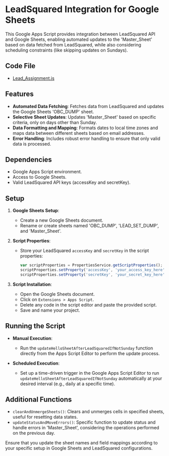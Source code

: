# LeadSquared Integration for Google Sheets

This Google Apps Script provides integration between LeadSquared API and Google Sheets, enabling automated updates to the 'Master_Sheet' based on data fetched from LeadSquared, while also considering scheduling constraints (like skipping updates on Sundays).

## Code File
- [Lead_Assignment.js](Call_Audit/Lead_Assignment.js)

## Features

- **Automated Data Fetching**: Fetches data from LeadSquared and updates the Google Sheets 'OBC_DUMP' sheet.
- **Selective Sheet Updates**: Updates 'Master_Sheet' based on specific criteria, only on days other than Sunday.
- **Data Formatting and Mapping**: Formats dates to local time zones and maps data between different sheets based on email addresses.
- **Error Handling**: Includes robust error handling to ensure that only valid data is processed.

## Dependencies

- Google Apps Script environment.
- Access to Google Sheets.
- Valid LeadSquared API keys (accessKey and secretKey).

## Setup

1. **Google Sheets Setup**:
   - Create a new Google Sheets document.
   - Rename or create sheets named 'OBC_DUMP', 'LEAD_SET_DUMP', and 'Master_Sheet'.

2. **Script Properties**:
   - Store your LeadSquared `accessKey` and `secretKey` in the script properties:
     ```javascript
     var scriptProperties = PropertiesService.getScriptProperties();
     scriptProperties.setProperty('accessKey', 'your_access_key_here');
     scriptProperties.setProperty('secretKey', 'your_secret_key_here');
     ```

3. **Script Installation**:
   - Open the Google Sheets document.
   - Click on `Extensions > Apps Script`.
   - Delete any code in the script editor and paste the provided script.
   - Save and name your project.

## Running the Script

- **Manual Execution**: 
  - Run the `updateHelloSheetAfterLeadSquaredIfNotSunday` function directly from the Apps Script Editor to perform the update process.
  
- **Scheduled Execution**:
  - Set up a time-driven trigger in the Google Apps Script Editor to run `updateHelloSheetAfterLeadSquaredIfNotSunday` automatically at your desired interval (e.g., daily at a specific time).

## Additional Functions

- `clearAndUnmergeSheets()`: Clears and unmerges cells in specified sheets, useful for resetting data states.
- `updateStatusAndMoveErrors()`: Specific function to update status and handle errors in 'Master_Sheet', considering the operations performed on the previous day.

Ensure that you update the sheet names and field mappings according to your specific setup in Google Sheets and LeadSquared configurations.
